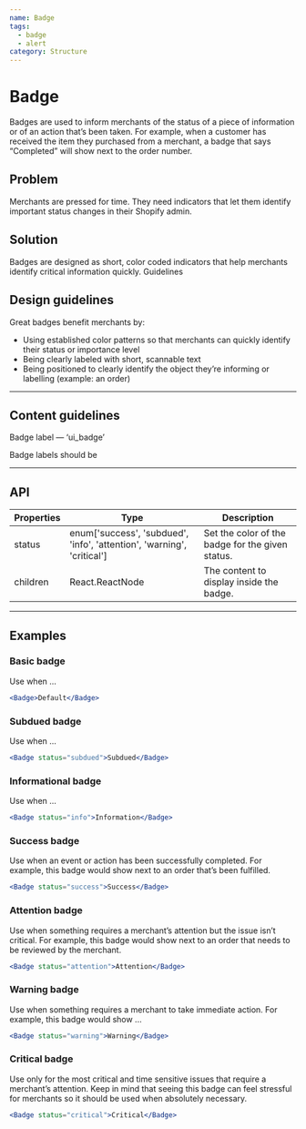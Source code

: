 ```yaml
---
name: Badge
tags:
  - badge
  - alert
category: Structure
---
```


# Badge

Badges are used to inform merchants of the status of a piece of information or of an action that’s been taken. For example, when a customer has received the item they purchased from a merchant, a badge that says “Completed” will show next to the order number.

## Problem

Merchants are pressed for time. They need indicators that let them identify important status changes in their Shopify admin.

## Solution

Badges are designed as short, color coded indicators that help merchants identify critical information quickly.
Guidelines

## Design guidelines

Great badges benefit merchants by:

- Using established color patterns so that merchants can quickly identify their status or importance level
- Being clearly labeled with short, scannable text
- Being positioned to clearly identify the object they’re informing or labelling (example: an order)

---

## Content guidelines

Badge label — ‘ui_badge’

Badge labels should be

---

## API

| Properties  | Type | Description  |
| ----------- | ---- | ------------ |
| status | enum['success', 'subdued', 'info', 'attention', 'warning', 'critical'] | Set the color of the badge for the given status. |
| children     | React.ReactNode | The content to display inside the badge. |

---

## Examples

### Basic badge

Use when ...

```jsx
<Badge>Default</Badge>
```

### Subdued badge

Use when ...

```jsx
<Badge status="subdued">Subdued</Badge>
```

### Informational badge

Use when ...

```jsx
<Badge status="info">Information</Badge>
```

### Success badge

Use when an event or action has been successfully completed. For example, this badge would show next to an order that’s been fulfilled.

```jsx
<Badge status="success">Success</Badge>
```

### Attention badge

Use when something requires a merchant’s attention but the issue isn’t critical. For example, this badge would show next to an order that needs to be reviewed by the merchant.

```jsx
<Badge status="attention">Attention</Badge>
```

### Warning badge

Use when something requires a merchant to take immediate action. For example, this badge would show ...

```jsx
<Badge status="warning">Warning</Badge>
```

### Critical badge

Use only for the most critical and time sensitive issues that require a merchant’s attention. Keep in mind that seeing this badge can feel stressful for merchants so it should be used when absolutely necessary.

```jsx
<Badge status="critical">Critical</Badge>
```
